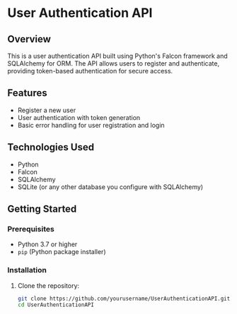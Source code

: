 # User Authentication API

## Overview
This is a user authentication API built using Python's Falcon framework and SQLAlchemy for ORM. The API allows users to register and authenticate, providing token-based authentication for secure access.

## Features
- Register a new user
- User authentication with token generation
- Basic error handling for user registration and login

## Technologies Used
- Python
- Falcon
- SQLAlchemy
- SQLite (or any other database you configure with SQLAlchemy)

## Getting Started

### Prerequisites
- Python 3.7 or higher
- `pip` (Python package installer)

### Installation
1. Clone the repository:
   ```bash
   git clone https://github.com/yourusername/UserAuthenticationAPI.git
   cd UserAuthenticationAPI
